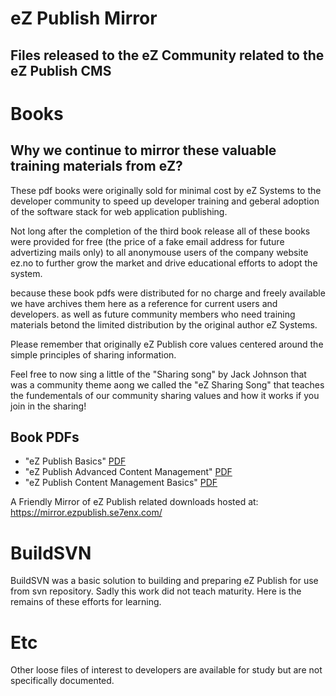 # eZ Publish Mirror

## Files released to the eZ Community related to the eZ Publish CMS 

# Books

## Why we continue to mirror these valuable training materials from eZ?

These pdf books were originally sold for minimal cost by eZ Systems to the developer community to speed up developer training and geberal adoption of the software stack for web application publishing.

Not long after the completion of the third book release all of these books were provided for free (the price of a fake email address for future advertizing mails only) to all anonymouse users of the company website ez.no to further grow the market and drive educational efforts to adopt the system.

because these book pdfs were distributed for no charge and freely available we have archives them here as a reference for current users and developers. as well as future community members who need training materials betond the limited distribution by the original author eZ Systems.

Please remember that originally eZ Publish core values centered around the simple principles of sharing information.

Feel free to now sing a little of the "Sharing song" by Jack Johnson that was a community theme aong we called the "eZ Sharing Song" that teaches the fundementals of our community sharing values and how it works if you join in the sharing!

## Book PDFs

 - "eZ Publish Basics"  [PDF](books/ez_publish_basics_english.pdf)
 - "eZ Publish Advanced Content Management" [PDF](https://github.com/se7enxweb/mirror.ezpublish.se7enx.com/blob/d1c9393d30e8f7de2cbbe25f701960a4ff90d2d6/books/ez_publish_advanced_content_management.pdf)
 - "eZ Publish Content Management Basics" [PDF](https://github.com/se7enxweb/mirror.ezpublish.se7enx.com/blob/master/books/ez_publish_content_management_basics.pdf)

A Friendly Mirror of eZ Publish related downloads hosted at: https://mirror.ezpublish.se7enx.com/

# BuildSVN

BuildSVN was a basic solution to building and preparing eZ Publish for use from svn repository. Sadly this work did not teach maturity. Here is the remains of these efforts for learning.

# Etc

Other loose files of interest to developers are available for study but are not specifically documented.

